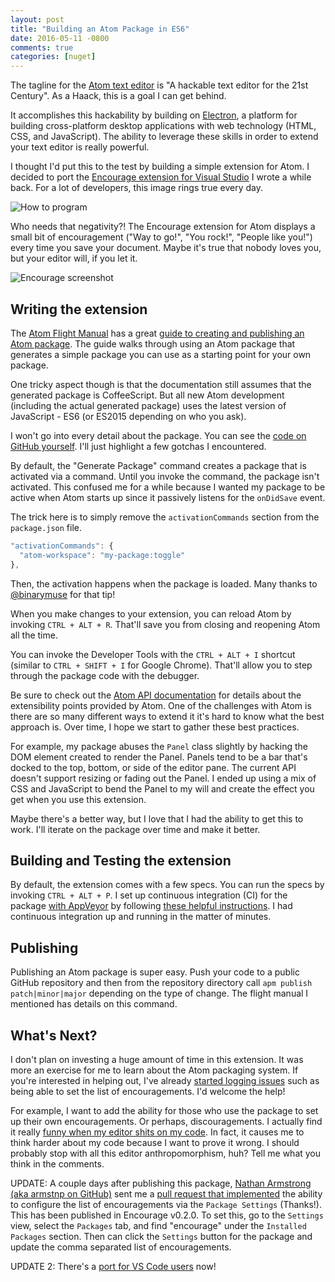 ```yaml
---
layout: post
title: "Building an Atom Package in ES6"
date: 2016-05-11 -0800
comments: true
categories: [nuget]
---
```


The tagline for the [Atom text editor](https://atom.io/) is "A hackable text editor for the 21st Century". As a Haack, this is a goal I can get behind.

It accomplishes this hackability by building on [Electron](http://electron.atom.io/), a platform for building cross-platform desktop applications with web technology (HTML, CSS, and JavaScript). The ability to leverage these skills in order to extend your text editor is really powerful.

I thought I'd put this to the test by building a simple extension for Atom. I decided to port the [Encourage extension for Visual Studio](http://haacked.com/archive/2014/06/20/encourage-vs/) I wrote a while back. For a lot of developers, this image rings true every day.

![How to program](https://cloud.githubusercontent.com/assets/19977/15877072/585bd80c-2cc6-11e6-8b6c-1daa39bfaa2c.png)

Who needs that negativity?! The Encourage extension for Atom displays a small bit of encouragement ("Way to go!", "You rock!", "People like you!") every time you save your document. Maybe it's true that nobody loves you, but your editor will, if you let it.

![Encourage screenshot](https://cloud.githubusercontent.com/assets/19977/15810806/21421734-2b57-11e6-9979-8a5092e6b417.png)

## Writing the extension

The [Atom Flight Manual](http://flight-manual.atom.io/) has a great [guide to creating and publishing an Atom package](http://flight-manual.atom.io/hacking-atom/sections/package-word-count/). The guide walks through using an Atom package that generates a simple package you can use as a starting point for your own package.

One tricky aspect though is that the documentation still assumes that the generated package is CoffeeScript. But all new Atom development (including the actual generated package) uses the latest version of JavaScript - ES6 (or ES2015 depending on who you ask).

I won't go into every detail about the package. You can see the [code on GitHub yourself](https://github.com/haacked/encourage-atom/). I'll just highlight a few gotchas I encountered.

By default, the "Generate Package" command creates a package that is activated via a command. Until you invoke the command, the package isn't activated. This confused me for a while because I wanted my package to be active when Atom starts up since it passively listens for the `onDidSave` event.

The trick here is to simply remove the `activationCommands` section from the `package.json` file.

```js
"activationCommands": {
  "atom-workspace": "my-package:toggle"
},
```

Then, the activation happens when the package is loaded. Many thanks to [@binarymuse](https://github.com/binarymuse) for that tip!

When you make changes to your extension, you can reload Atom by invoking `CTRL + ALT + R`. That'll save you from closing and reopening Atom all the time.

You can invoke the Developer Tools with the `CTRL + ALT + I` shortcut (similar to `CTRL + SHIFT + I` for Google Chrome). That'll allow you to step through the package code with the debugger.

Be sure to check out the [Atom API documentation](https://atom.io/docs/api/v1.8.0/AtomEnvironment) for details about the extensibility points provided by Atom. One of the challenges with Atom is there are so many different ways to extend it it's hard to know what the best approach is. Over time, I hope we start to gather these best practices.

For example, my package abuses the `Panel` class slightly by hacking the DOM element created to render the Panel. Panels tend to be a bar that's docked to the top, bottom, or side of the editor pane. The current API doesn't support resizing or fading out the Panel. I ended up using a mix of CSS and JavaScript to bend the Panel to my will and create the effect you get when you use this extension.

Maybe there's a better way, but I love that I had the ability to get this to work. I'll iterate on the package over time and make it better.

## Building and Testing the extension

By default, the extension comes with a few specs. You can run the specs by invoking `CTRL + ALT + P`. I set up continuous integration (CI) for the package [with AppVeyor](http://flight-manual.atom.io/hacking-atom/sections/writing-specs/) by following [these helpful instructions](https://github.com/atom/ci). I had continuous integration up and running in the matter of minutes.

## Publishing

Publishing an Atom package is super easy. Push your code to a public GitHub repository and then from the repository directory call `apm publish patch|minor|major` depending on the type of change. The flight manual I mentioned has details on this command.

## What's Next?

I don't plan on investing a huge amount of time in this extension. It was more an exercise for me to learn about the Atom packaging system. If you're interested in helping out, I've already [started logging issues](https://github.com/haacked/encourage-atom/issues) such as being able to set the list of encouragements. I'd welcome the help!

For example, I want to add the ability for those who use the package to set up their own encouragements. Or perhaps, discouragements. I actually find it really [funny when my editor shits on my code](http://haacked.com/archive/2014/07/30/visual-studios-extensions-settings/). In fact, it causes me to think harder about my code because I want to prove it wrong. I should probably stop with all this editor anthropomorphism, huh? Tell me what you think in the comments.

UPDATE: A couple days after publishing this package, [Nathan Armstrong (aka armstnp on GitHub)](https://github.com/armstnp) sent me a [pull request that implemented](https://github.com/Haacked/encourage-atom/pull/8) the ability to configure the list of encouragements via the `Package Settings` (Thanks!). This has been published in Encourage v0.2.0. To set this, go to the `Settings` view, select the `Packages` tab, and find "encourage" under the `Installed Packages` section. Then can click the `Settings` button for the package and update the comma separated list of encouragements.

UPDATE 2: There's a [port for VS Code users](https://marketplace.visualstudio.com/items?itemName=rebornix.encourage) now!
